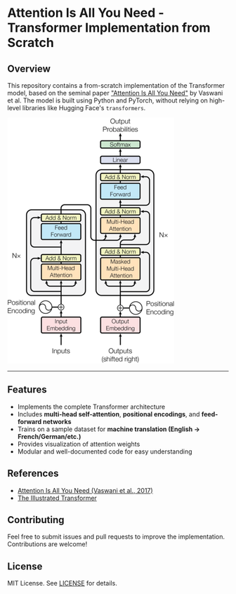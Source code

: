 # Attention Is All You Need - Transformer Implementation from Scratch

## Overview
This repository contains a from-scratch implementation of the Transformer model, based on the seminal paper ["Attention Is All You Need"](https://arxiv.org/abs/1706.03762) by Vaswani et al. The model is built using Python and PyTorch, without relying on high-level libraries like Hugging Face's `transformers`.


![Transformer Architecture](images/Transformer.png)
****
## Features
- Implements the complete Transformer architecture
- Includes **multi-head self-attention**, **positional encodings**, and **feed-forward networks**
- Trains on a sample dataset for **machine translation (English → French/German/etc.)**
- Provides visualization of attention weights
- Modular and well-documented code for easy understanding


## References
- [Attention Is All You Need (Vaswani et al., 2017)](https://arxiv.org/abs/1706.03762)
- [The Illustrated Transformer](http://jalammar.github.io/illustrated-transformer/)

## Contributing
Feel free to submit issues and pull requests to improve the implementation. Contributions are welcome!

## License
MIT License. See [LICENSE](LICENSE) for details.

